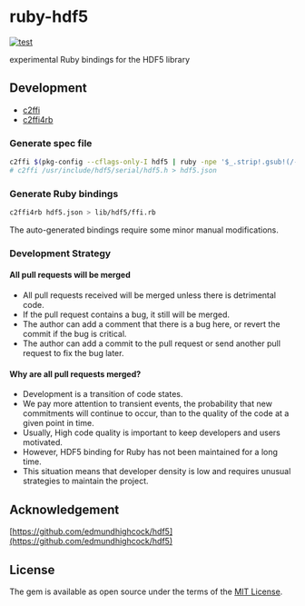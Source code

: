 # ruby-hdf5

[![test](https://github.com/red-data-tools/ruby-hdf5/actions/workflows/test.yml/badge.svg)](https://github.com/red-data-tools/ruby-hdf5/actions/workflows/test.yml)

experimental Ruby bindings for the HDF5 library

## Development

- [c2ffi](https://github.com/rpav/c2ffi)
- [c2ffi4rb](https://github.com/kojix2/c2ffi4rb)

### Generate spec file

```sh
c2ffi $(pkg-config --cflags-only-I hdf5 | ruby -npe '$_.strip!.gsub!(/-I/, "")<<"/hdf5.h"') > hdf5.json
# c2ffi /usr/include/hdf5/serial/hdf5.h > hdf5.json
```

### Generate Ruby bindings

```sh
c2ffi4rb hdf5.json > lib/hdf5/ffi.rb
```

The auto-generated bindings require some minor manual modifications.

### Development Strategy

#### All pull requests will be merged

- All pull requests received will be merged unless there is detrimental code.
- If the pull request contains a bug, it still will be merged.
- The author can add a comment that there is a bug here, or revert the commit if the bug is critical.
- The author can add a commit to the pull request or send another pull request to fix the bug later.

#### Why are all pull requests merged?

- Development is a transition of code states.
- We pay more attention to transient events, the probability that new commitments will continue to occur, than to the quality of the code at a given point in time.
- Usually, High code quality is important to keep developers and users motivated.
- However, HDF5 binding for Ruby has not been maintained for a long time.
- This situation means that developer density is low and requires unusual strategies to maintain the project.

## Acknowledgement

[https://github.com/edmundhighcock/hdf5](https://github.com/edmundhighcock/hdf5)

## License

The gem is available as open source under the terms of the [MIT License](https://opensource.org/licenses/MIT).
